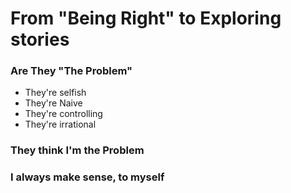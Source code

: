 # From "Being Right" to Exploring stories
### Are They "The Problem"
- They're selfish
- They're Naive
- They're controlling
- They're irrational

### They think I'm the Problem

### I always make sense, to myself
